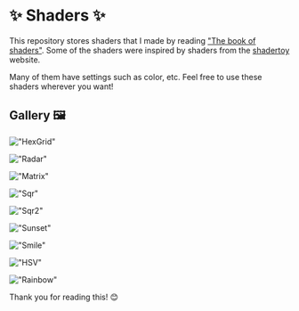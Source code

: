 # ✨ Shaders ✨

This repository stores shaders that I made by reading ["The book of shaders"](https://thebookofshaders.com/). 
Some of the shaders were inspired by shaders from the [shadertoy](https://www.shadertoy.com/) website.

Many of them have settings such as color, etc. Feel free to use these shaders wherever you want!

## Gallery 🖼️

!["HexGrid"](https://github.com/akihiko47/The-Book-Of-Shaders-Unity/blob/main/Images/hex.gif)

!["Radar"](https://github.com/akihiko47/The-Book-Of-Shaders-Unity/blob/main/Images/radar.gif)

!["Matrix"](https://github.com/akihiko47/The-Book-Of-Shaders-Unity/blob/main/Images/matrix.gif)

!["Sqr"](https://github.com/akihiko47/The-Book-Of-Shaders-Unity/blob/main/Images/sqr.gif)

!["Sqr2"](https://github.com/akihiko47/The-Book-Of-Shaders-Unity/blob/main/Images/sqr2.gif)

!["Sunset"](https://github.com/akihiko47/The-Book-Of-Shaders-Unity/blob/main/Images/sunset.gif)

!["Smile"](https://github.com/akihiko47/The-Book-Of-Shaders-Unity/blob/main/Images/smile.gif)

!["HSV"](https://github.com/akihiko47/The-Book-Of-Shaders-Unity/blob/main/Images/hsv.gif)

!["Rainbow"](https://github.com/akihiko47/The-Book-Of-Shaders-Unity/blob/main/Images/rainbow.gif)

Thank you for reading this! 😊

